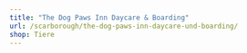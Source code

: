 ```yaml
---
title: "The Dog Paws Inn Daycare & Boarding"
url: /scarborough/the-dog-paws-inn-daycare-und-boarding/
shop: Tiere
---
```

